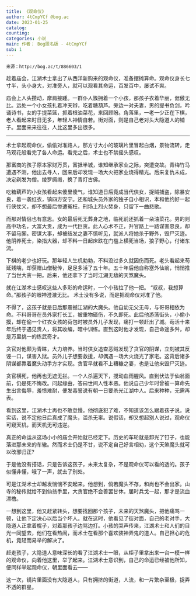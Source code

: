 ```yaml
---
title: 《观命仪》
author: 4tCmpYCf @bog.ac
date: 2023-01-25
catalog: 
counting: 
categories: 小说
main: 作者： Bog匿名版 - 4tCmpYCf
sub: 1
---
```

    来源：http://bog.ac/t/886603/1

趁着庙会，江湖术士拿出了从西洋新购来的观命仪，准备摆摊算命。观命仪身长七寸半，头小身大，对准旁人，就可以观看其命运，百发百中，屡试不爽。

庙会上人头攒动，摩肩接踵。一群仆人簇拥着一个小孩，那孩子衣着华丽，倨傲无比。远处一个小女孩扎着冲天辫，吃着糖葫芦。旁边一对夫妻，男的提书负剑，吟诵诗书，女的手提菜篮，抓着根油菜花，来回顾盼。角落里，一老一少正在下棋，老人看起来时日无多，年轻人神情自若。街对面，则是自己老对头大隐道人的铺子。里面来来往往，人比这里多出很多。

---
术士拿起观命仪，偷偷对准路人，那方寸大小的玻璃片里冒起白烟，景物流转，走马观花般看完了各人命运。看完之后，术士也不禁摇头感叹。

那富商的孩子原本家财万贯，富抵半城，谁知继承家业之际，突遭变故。青梅竹马遭遇不测，他出去寻人，回来后却发现一场大火把家业烧得精光。后来复仇未成，决定剃发为僧。绫罗绸缎，换了青灯古佛。

吃糖葫芦的小女孩看起来傻里傻气，谁知道日后竟成当代侠女，捉贼捕盗，除暴安良，着一袭红衣，镇四方安宁。还和城头员外家的独子自小相识，本和他约好一起行侠仗义，却不想最后惨遭冤枉，刑场上烈火焚身，只留下一曲悲歌。

而那对情侣也有意思。女的最后死无葬身之地，临死前还抓着一朵油菜花。男的则高中功名，大富大贵，成为一代巨贪。此人心术不正，升官路上一路谋害忠良，却不留马脚。密谋大事，却被结发之妻不慎听见，就派人将她杀于野外，毁尸灭迹。他阴养死士，染指大器，却不料一日起床跌在门槛上横死当场，狼子野心，付诸东流。

下棋的老少也好玩。那年轻人生机勃勃，不料没过多久就因伤而死。老头看起来苟延残喘，却获赠山僧秘传，足足多活了五十年。五十年后他自称塞外仙翁，悄悄推了当世大贪一把。后来，他还拿下了当时江湖无敌的天煞魔头。

就在江湖术士感叹这些人多彩的命运时，一个小孩拉了他一把。
“叔叔，我想算命。”那孩子的眼神澄澈无比。
术士没有多说，而是把观命仪对准了他。

不得了，这孩子就是日后那震撼江湖的大魔头。他自幼无父无母，与哥哥相依为命。不料哥哥在员外家打长工，被重物砸伤，不久即死。此后他游荡街头，小偷小摸，却在偷一个红衣女孩的荷包时被员外儿子发现，痛打一顿赶出了城。苟活十来年后终于遇见贵人，将其收编，暗中训练。直到这时他才发现，自己命途多舛，却是万里挑一的练武奇才。

贪官对他颇为青睐，大力培养。当时侠女追查恶贼发现了贪官的阴谋，立刻被其反诬一口，谋害入狱。员外儿子想要救援，却偶遇一场大火烧光了家宅。这背后诸多阴谋都靠着魔头动手方才实现。贪官早就看不上糟糠之妻，也是让他来毁尸灭迹。

贪官横死，他再也无遮无拦。一个人杀遍天下，搅动血雨腥风。直到伏法于仙翁面前，仍是死不悔改。问起缘由，答曰世间人性本恶。他说自己少年时曾被一算命先生出言侮辱，羞愤难耐，便发毒誓说有朝一日要杀光江湖中人。后来种种，无需再表。

看到这里，江湖术士再也不敢怠慢。他彻底犯了难，不知道该怎么跟着孩子说。说实话，说不定他日后真成了魔头，滥杀无辜。说假话，却又想起别人说过，观命仪可窥天机，而天机无可违逆。

真正的命运从这场小小的庙会开始就已经定下。历史的车轮就是卸光了钉子，也能落进那未来的车辙。然而术士仍是不甘，说不定自己好言相劝，这个天煞魔头就可以改邪归正?

于是他没有搭话，只是告诉这孩子，未来太复杂，不是观命仪可以看的透的。孩子似懂非懂，哦了一声，就去了别处。

可是江湖术士却越发惴惴不安起来。他想到，倘若魔头不存，和尚也不会出家。山寺的秘传就给不到仙翁手里，大贪官绝不会善罢甘休。届时兵戈一起，那才是流血漂橹。

一想到这里，他又赶紧转头，想要找回那个孩子，未来的天煞魔头，把他痛骂一顿，让他下定决心以后当个坏人。就在这时，他看见了街对面，自己的老对手，大隐道人正拿着棍子，对着那孩子边骂边打。小孩的哭声传来，江湖术士和人们的目光一同望去，他们在看热闹，而术士在看那个喜欢装神弄鬼的道人。自己担心的危机，竟轻而易举的解决了。

赶走孩子，大隐道人意味深长的看了江湖术士一眼，从柜子里拿出来一台一模一样的观命仪，向着他这里，举了起来。江湖术士意识到，自己的命运已经被他所知，便同样举起观命仪，朝里面看去——

这一次，镜片里面没有大隐道人，只有拥挤的街道，人流，和一片繁杂至极，捉弄不透的群星。
